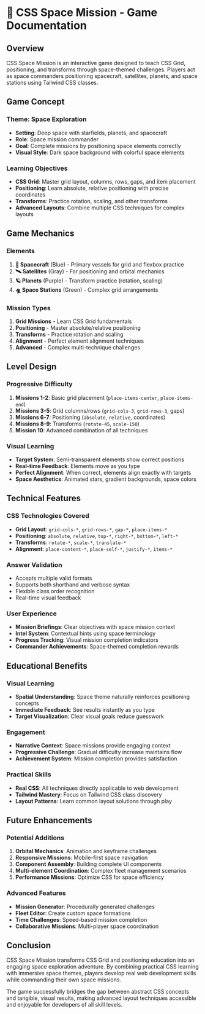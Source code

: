 # 🚀 CSS Space Mission - Game Documentation

## Overview

CSS Space Mission is an interactive game designed to teach CSS Grid, positioning, and transforms through space-themed challenges. Players act as space commanders positioning spacecraft, satellites, planets, and space stations using Tailwind CSS classes.

## Game Concept

### Theme: Space Exploration

-   **Setting**: Deep space with starfields, planets, and spacecraft
-   **Role**: Space mission commander
-   **Goal**: Complete missions by positioning space elements correctly
-   **Visual Style**: Dark space background with colorful space elements

### Learning Objectives

-   **CSS Grid**: Master grid layout, columns, rows, gaps, and item placement
-   **Positioning**: Learn absolute, relative positioning with precise coordinates
-   **Transforms**: Practice rotation, scaling, and other transforms
-   **Advanced Layouts**: Combine multiple CSS techniques for complex layouts

## Game Mechanics

### Elements

1. **🚀 Spacecraft** (Blue) - Primary vessels for grid and flexbox practice
2. **🛰️ Satellites** (Gray) - For positioning and orbital mechanics
3. **🪐 Planets** (Purple) - Transform practice (rotation, scaling)
4. **🛸 Space Stations** (Green) - Complex grid arrangements

### Mission Types

1. **Grid Missions** - Learn CSS Grid fundamentals
2. **Positioning** - Master absolute/relative positioning
3. **Transforms** - Practice rotation and scaling
4. **Alignment** - Perfect element alignment techniques
5. **Advanced** - Complex multi-technique challenges

## Level Design

### Progressive Difficulty

1. **Missions 1-2**: Basic grid placement (`place-items-center`, `place-items-end`)
2. **Missions 3-5**: Grid columns/rows (`grid-cols-3`, `grid-rows-3`, gaps)
3. **Missions 6-7**: Positioning (`absolute`, `relative`, coordinates)
4. **Missions 8-9**: Transforms (`rotate-45`, `scale-150`)
5. **Mission 10**: Advanced combination of all techniques

### Visual Learning

-   **Target System**: Semi-transparent elements show correct positions
-   **Real-time Feedback**: Elements move as you type
-   **Perfect Alignment**: When correct, elements align exactly with targets
-   **Space Aesthetics**: Animated stars, gradient backgrounds, space colors

## Technical Features

### CSS Technologies Covered

-   **Grid Layout**: `grid-cols-*`, `grid-rows-*`, `gap-*`, `place-items-*`
-   **Positioning**: `absolute`, `relative`, `top-*`, `right-*`, `bottom-*`, `left-*`
-   **Transforms**: `rotate-*`, `scale-*`, `translate-*`
-   **Alignment**: `place-content-*`, `place-self-*`, `justify-*`, `items-*`

### Answer Validation

-   Accepts multiple valid formats
-   Supports both shorthand and verbose syntax
-   Flexible class order recognition
-   Real-time visual feedback

### User Experience

-   **Mission Briefings**: Clear objectives with space mission context
-   **Intel System**: Contextual hints using space terminology
-   **Progress Tracking**: Visual mission completion indicators
-   **Commander Achievements**: Space-themed completion rewards

## Educational Benefits

### Visual Learning

-   **Spatial Understanding**: Space theme naturally reinforces positioning concepts
-   **Immediate Feedback**: See results instantly as you type
-   **Target Visualization**: Clear visual goals reduce guesswork

### Engagement

-   **Narrative Context**: Space missions provide engaging context
-   **Progressive Challenge**: Gradual difficulty increase maintains flow
-   **Achievement System**: Mission completion provides satisfaction

### Practical Skills

-   **Real CSS**: All techniques directly applicable to web development
-   **Tailwind Mastery**: Focus on Tailwind CSS class discovery
-   **Layout Patterns**: Learn common layout solutions through play

## Future Enhancements

### Potential Additions

1. **Orbital Mechanics**: Animation and keyframe challenges
2. **Responsive Missions**: Mobile-first space navigation
3. **Component Assembly**: Building complete UI components
4. **Multi-element Coordination**: Complex fleet management scenarios
5. **Performance Missions**: Optimize CSS for space efficiency

### Advanced Features

-   **Mission Generator**: Procedurally generated challenges
-   **Fleet Editor**: Create custom space formations
-   **Time Challenges**: Speed-based mission completion
-   **Collaborative Missions**: Multi-player space coordination

## Conclusion

CSS Space Mission transforms CSS Grid and positioning education into an engaging space exploration adventure. By combining practical CSS learning with immersive space themes, players develop real web development skills while commanding their own space missions.

The game successfully bridges the gap between abstract CSS concepts and tangible, visual results, making advanced layout techniques accessible and enjoyable for developers of all skill levels.
